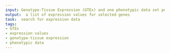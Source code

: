 ```yaml
---
input: Genotype-Tissue Expression (GTEx) and one phenotypic data set per species, per sex
output:  a list of expression values for selected genes
task:  search for expression data
tags:
- GTEx
- expression values
- genotype-tissue expression
- phenotypic data
---
```

